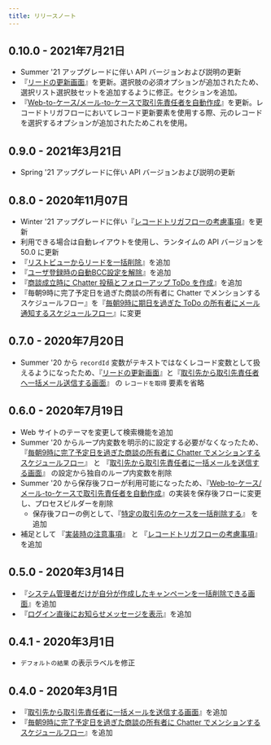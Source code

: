 ```yaml
---
title: リリースノート
---
```

## 0.10.0 - 2021年7月21日
* Summer '21 アップグレードに伴い API バージョンおよび説明の更新
* 『[リードの更新画面](../lead-update-screen)』を更新。選択肢の必須オプションが追加されたため、選択リスト選択肢セットを追加するように修正。セクションを追加。
* 『[Web-to-ケース/メール-to-ケースで取引先責任者を自動作成](../create-contact-update-case-from-web-or-email)』を更新。レコードトリガフローにおいてレコード更新要素を使用する際、元のレコードを選択するオプションが追加されたためこれを使用。

## 0.9.0 - 2021年3月21日
* Spring '21 アップグレードに伴い API バージョンおよび説明の更新

## 0.8.0 - 2020年11月07日
* Winter '21 アップグレードに伴い『[レコードトリガフローの考慮事項](../unsupported-features)』を更新
* 利用できる場合は自動レイアウトを使用し、ランタイムの API バージョンを 50.0 に更新
* 『[リストビューからリードを一括削除](../mass-delete-leads)』を追加
* 『[ユーザ登録時の自動BCC設定を解除](../disable-user-email-auto-bcc)』を追加
* 『[商談成立時に Chatter 投稿とフォローアップ ToDo を作成](../big-deal-chatter-alerts)』を追加
* 『毎朝9時に完了予定日を過ぎた商談の所有者に Chatter でメンションするスケジュールフロー』を『[毎朝9時に期日を過ぎた ToDo の所有者にメール通知するスケジュールフロー](../scheduled-task-email-reminder/)』に変更

## 0.7.0 - 2020年7月20日
* Summer '20 から `recordId` 変数がテキストではなくレコード変数として扱えるようになったため、『[リードの更新画面](../lead-update-screen)』と『[取引先から取引先責任者へ一括メール送信する画面](../mass-email-to-contacts-screen)』 の `レコードを取得` 要素を省略

## 0.6.0 - 2020年7月19日
* Web サイトのテーマを変更して検索機能を追加
* Summer '20 からループ内変数を明示的に設定する必要がなくなったため、『[毎朝9時に完了予定日を過ぎた商談の所有者に Chatter でメンションするスケジュールフロー](../scheduled-opportunity-chatter-reminder/)』 と 『[取引先から取引先責任者に一括メールを送信する画面](../mass-email-to-contacts-screen/)』 の設定から独自のループ内変数を削除
* Summer '20 から保存後フローが利用可能になったため、『[Web-to-ケース/メール-to-ケースで取引先責任者を自動作成](../create-contact-update-case-from-web-or-email)』の実装を保存後フローに変更し、プロセスビルダーを削除
    * 保存後フローの例として、『[特定の取引先のケースを一括削除する](../delete-cases-on-account)』 を追加
* 補足として 『[実装時の注意事項](../design-guideline)』 と 『[レコードトリガフローの考慮事項](../unsupported-features)』を追加

## 0.5.0 - 2020年3月14日
* 『[システム管理者だけが自分が作成したキャンペーンを一括削除できる画面](../mass-campaign-delete-by-admin-screen)』を追加
* 『[ログイン直後にお知らせメッセージを表示](../basic-login-flow)』を追加

## 0.4.1 - 2020年3月1日
* `デフォルトの結果` の表示ラベルを修正

## 0.4.0 - 2020年3月1日
* 『[取引先から取引先責任者に一括メールを送信する画面](../mass-email-to-contacts-screen/)』を追加
* 『[毎朝9時に完了予定日を過ぎた商談の所有者に Chatter でメンションするスケジュールフロー](../scheduled-opportunity-chatter-reminder/)』を追加

